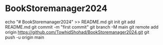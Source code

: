 # BookStoremanager2024
echo "# BookStoremanager2024" >> README.md
git init
git add README.md
git commit -m "first commit"
git branch -M main
git remote add origin https://github.com/TowhidShohad/BookStoremanager2024.git
git push -u origin main
